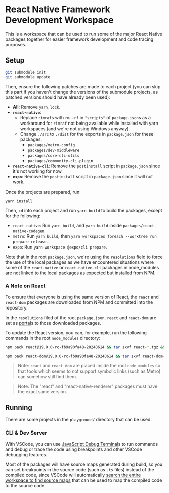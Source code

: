 # React Native Framework Development Workspace

This is a workspace that can be used to run some of the major React Native packages together for easier framework development and code tracing purposes.

## Setup

```bash
git submodule init
git submodule update
```

Then, ensure the following patches are made to each project (you can skip this part if you haven't change the versions of the submodule projects, as patched versions should have already been used):

* **All**: Remove `yarn.lock`.
* **`react-native`**:
  * Replace `rimraf`s with `rm -rf` in `"scripts"` of `package.json`s as a workaround for `rimraf` not being available while installed with yarn workspaces (and we're not using Windows anyway).
  * Change `./src` to `./dist` for the exports in `package.json` for these packages:
    * `packages/metro-config`
    * `packages/dev-middleware`
    * `packages/core-cli-utils`
    * `packages/community-cli-plugin`
* **`react-native-cli`**: Remove the `postinstall` script in `package.json` since it's not working for now.
* **`expo`**: Remove the `postinstall` script in `package.json` since it will not work.

Once the projects are prepared, run:

```bash
yarn install
```

Then, `cd` into each project and run `yarn build` to build the packages, except for the following:

* `react-native`: Run `yarn build`, and `yarn build` inside `packages/react-native-codegen`.
* `metro`: Run `yarn build`, then `yarn workspaces foreach --worktree run prepare-release`.
* `expo`: Run `yarn workspace @expo/cli prepare`.

Note that in the root `package.json`, we're using the `resolutions` field to force the use of the local packages as we have encountered situations where some of the `react-native` or `react-native-cli` packages in node_modules are not linked to the local packages as expected but installed from NPM.

### A Note on React

To ensure that everyone is using the same version of React, the `react` and `react-dom` packages are downloaded from NPM and committed into the repository.

In the `resolutions` filed of the root `package.json`, `react` and `react-dom` are set as [portal](https://yarnpkg.com/protocol/portal)s to those downloaded packages.

To update the React version, you can, for example, run the following commands in the root `node_modules` directory:

```bash
npm pack react@19.0.0-rc-fb9a90fa48-20240614 && tar zxvf react-*.tgz && rm react-*.tgz && rm -rf react && mv -f package react

npm pack react-dom@19.0.0-rc-fb9a90fa48-20240614 && tar zxvf react-dom-*.tgz && rm react-dom-*.tgz && rm -rf react-dom && mv -f package react-dom
```

> Note: `react` and `react-dom` are placed inside the root `node_modules` so that tools which seems to not support symbolic links (such as Metro) can somehow still find them.

> Note: The "react" and "react-native-renderer" packages must have the exact same version.

## Running

There are some projects in the `playground/` directory that can be used.

### CLI & Dev Server

With VSCode, you can use [JavaScript Debug Terminal](https://code.visualstudio.com/docs/nodejs/nodejs-debugging#_javascript-debug-terminal)s to run commands and debug or trace the code using breakpoints and other VSCode debugging features.

Most of the packages will have source maps generated during build, so you can set breakpoints in the source code (such as `.ts` files) instead of the compiled code, since VSCode will automatically [search the entire workspace to find source maps](https://code.visualstudio.com/docs/nodejs/nodejs-debugging#_source-map-discovery) that can be used to map the compiled code to the source code.
